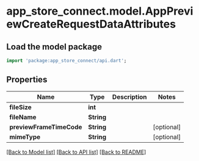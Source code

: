 # app_store_connect.model.AppPreviewCreateRequestDataAttributes

## Load the model package
```dart
import 'package:app_store_connect/api.dart';
```

## Properties
Name | Type | Description | Notes
------------ | ------------- | ------------- | -------------
**fileSize** | **int** |  | 
**fileName** | **String** |  | 
**previewFrameTimeCode** | **String** |  | [optional] 
**mimeType** | **String** |  | [optional] 

[[Back to Model list]](../README.md#documentation-for-models) [[Back to API list]](../README.md#documentation-for-api-endpoints) [[Back to README]](../README.md)


